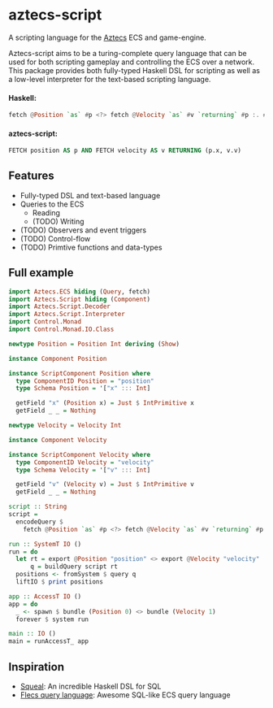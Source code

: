 # aztecs-script

A scripting language for the [Aztecs](https://github.com/aztecs-hs/aztecs) ECS and game-engine.

Aztecs-script aims to be a turing-complete query language that can be used
for both scripting gameplay and controlling the ECS over a network.
This package provides both fully-typed Haskell DSL for scripting as well as a low-level interpreter for the text-based scripting language.

#### Haskell:

```hs
fetch @Position `as` #p <?> fetch @Velocity `as` #v `returning` #p :. #x :& #v :. #v
```

#### aztecs-script:

```sql
FETCH position AS p AND FETCH velocity AS v RETURNING (p.x, v.v)
```

## Features

- Fully-typed DSL and text-based language
- Queries to the ECS
  - Reading
  - (TODO) Writing
- (TODO) Observers and event triggers
- (TODO) Control-flow
- (TODO) Primtive functions and data-types

## Full example

```hs
import Aztecs.ECS hiding (Query, fetch)
import Aztecs.Script hiding (Component)
import Aztecs.Script.Decoder
import Aztecs.Script.Interpreter
import Control.Monad
import Control.Monad.IO.Class

newtype Position = Position Int deriving (Show)

instance Component Position

instance ScriptComponent Position where
  type ComponentID Position = "position"
  type Schema Position = '["x" ::: Int]

  getField "x" (Position x) = Just $ IntPrimitive x
  getField _ _ = Nothing

newtype Velocity = Velocity Int

instance Component Velocity

instance ScriptComponent Velocity where
  type ComponentID Velocity = "velocity"
  type Schema Velocity = '["v" ::: Int]

  getField "v" (Velocity v) = Just $ IntPrimitive v
  getField _ _ = Nothing

script :: String
script =
  encodeQuery $
    fetch @Position `as` #p <?> fetch @Velocity `as` #v `returning` #p :. #x :& #v :. #v

run :: SystemT IO ()
run = do
  let rt = export @Position "position" <> export @Velocity "velocity"
      q = buildQuery script rt
  positions <- fromSystem $ query q
  liftIO $ print positions

app :: AccessT IO ()
app = do
  _ <- spawn $ bundle (Position 0) <> bundle (Velocity 1)
  forever $ system run

main :: IO ()
main = runAccessT_ app
```

## Inspiration

- [Squeal](https://github.com/morphismtech/squeal): An incredible Haskell DSL for SQL
- [Flecs query language](https://github.com/SanderMertens/flecs/blob/master/docs/FlecsQueryLanguage.md):
  Awesome SQL-like ECS query language
